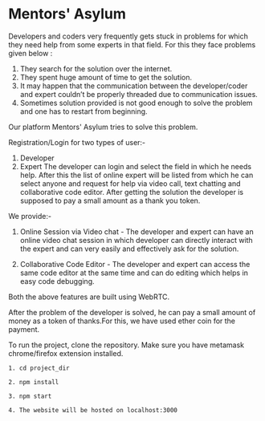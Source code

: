 # Mentors' Asylum

Developers and coders very frequently gets stuck in problems for which they need help from some experts in that field. For this they face problems given below :

1. They search for the solution over the internet.
2. They spent huge amount of time to get the solution.
3. It may happen that the communication between the developer/coder and expert couldn’t be properly threaded due to communication issues.
4. Sometimes solution provided is not good enough to solve the problem and one has to restart from beginning.

Our platform Mentors' Asylum tries to solve this problem. 

Registration/Login for two types of user:-
1. Developer
2. Expert
The developer can login and select the field in which he needs help. After this the list of online expert will be listed from which he can select anyone and request for help via video call, text chatting and collaborative code editor. After getting the solution the developer is supposed to pay a small amount as a thank you token.

We provide:-

1. Online Session via Video chat - The developer and expert can have an online video chat session in which developer can directly interact with the expert and can very easily and effectively ask for the solution. 

2. Collaborative Code Editor - The developer and expert can access the same code editor at the same time and can do editing which helps in easy code debugging.

Both the above features are built using WebRTC.

After the problem of the developer is solved, he can pay a small amount of money as a token of thanks.For this, we have used ether coin for the payment. 

To run the project, clone the repository. Make sure you have metamask chrome/firefox extension installed.
```
1. cd project_dir
```
```
2. npm install
```
```
3. npm start
```
```
4. The website will be hosted on localhost:3000
```
